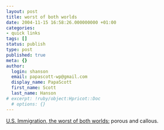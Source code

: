 ```yaml
---
layout: post
title: worst of both worlds
date: 2004-11-15 16:58:26.000000000 +01:00
categories:
- quick links
tags: []
status: publish
type: post
published: true
meta: {}
author:
  login: shanson
  email: papascott-wp@gmail.com
  display_name: PapaScott
  first_name: Scott
  last_name: Hanson
# excerpt: !ruby/object:Hpricot::Doc
  # options: {}
---
```

<p><a title="Instapundit.com -" href="http://instapundit.com/archives/019251.php">U.S. Immigration, the worst of both worlds:</a> porous and callous.</p>
